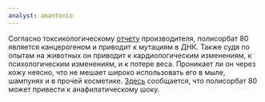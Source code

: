```yaml
---
analyst: amantonio
---
```


Согласно токсикологическому [отчету](http://indenta.com/wp-content/uploads/2017/03/Tween-80.pdf) производителя, полисорбат 80 является канцерогеном и приводит к мутациям в ДНК. Также судя по опытам на животных он приводит к кардиологическим изменениям, к психологическим изменениям, и к потере веса. Проникает ли он через кожу неясно, что не мешает широко использовать его в мыле, шампунях и в прочей косметике.
[Здесь](https://www.ncbi.nlm.nih.gov/pubmed/16400901) сообщается, что полисорбат 80 может привести к анафилатическому шоку.

